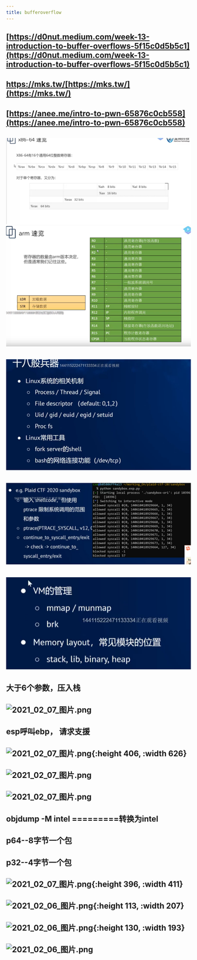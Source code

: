 ```yaml
---
title: bufferoverflow
---
```


## [https://d0nut.medium.com/week-13-introduction-to-buffer-overflows-5f15c0d5b5c1](https://d0nut.medium.com/week-13-introduction-to-buffer-overflows-5f15c0d5b5c1)
## https://mks.tw/[https://mks.tw/](https://mks.tw/)
## [https://anee.me/intro-to-pwn-65876c0cb558](https://anee.me/intro-to-pwn-65876c0cb558)
## ![image.png](/assets/pages_bufferoverflow_1614227591613_0.png) ![image.png](/assets/pages_bufferoverflow_1614227615399_0.png)
##
## ![image.png](/assets/pages_bufferoverflow_1614157634031_0.png)
## ![image.png](/assets/pages_bufferoverflow_1614157762043_0.png)
## ![image.png](/assets/pages_bufferoverflow_1614157865448_0.png)
##
## 大于6个参数，压入栈
## ![2021_02_07_图片.png](https://cdn.logseq.com/%2F7aa8ab99-753a-4230-847b-43a1c3a3ef47a8f69e3f-1f0b-4a3a-b395-83948993741e2021_02_07_%E5%9B%BE%E7%89%87.png?Expires=4766273523&Signature=e60hPn4~Ci9XBtn2EYl7MkB3NsQdDIfFFfJmA5uJWsYiex7sByhnaI1z~Qhio11GaH3TRe9cGu1FUElptcM4fLIWSzNEE38jzsFkeuQFWBxVpRfUIXl8FWLYLcIU0ZlGlu7FiYfATFCu9eYCVeGUfasOGuV6NHXvBQ06h7YclM-TEFYMpDmtiYa3T5evpySBOi-6Unbv25WQIchoFn52~qwqU-AamE~g02WwSxYhKvYb2NmNXzMdxKhUS7SYX~XL8O~2-OtyXZ12wCYjCxkNwG1zee2PNCnoL6AkVwDrdjDNkYvjPv4i78Iju3q-GvIaAIX9rwu3bOPEljOyDw0wXg__&Key-Pair-Id=APKAJE5CCD6X7MP6PTEA)
##
##
## esp呼叫ebp， 请求支援
## ![2021_02_07_图片.png](https://cdn.logseq.com/%2F7aa8ab99-753a-4230-847b-43a1c3a3ef47b88e14fe-4d4b-40d2-a269-4ba6eaaaf0542021_02_07_%E5%9B%BE%E7%89%87.png?Expires=4766273808&Signature=J4lHD1cnl5Zt7TvChqEE~9Iq-WUMuKkGryLdtDMmsDjtXUYKUbo0~OiiKLpjuMM7EIzylHz~U-3IlfKnHQEoVYIr69xK8WZ7M0O6EaIhZhzlauVDhM6rg4dbXM0bh9pYZF1Uvzm2hPAi7LQ3ZanHWSnZyKaP7jwKXzP5IYKXzbyWgd3HXH1i3k387sUe9jK10UxaOCyQ5kOLkeW5l03QfzboLpQVnUfB5K0j5kXZ0ZFfGyzxXA1-xfS5se4cGlfFF7aC4RGwHoGwNz~DW9ErEZyuE7XslU6MoxPMwSFmtk-cBegYva8xgmM50d8G611EXGZSjwRG6Vj8mDlD7fBOyQ__&Key-Pair-Id=APKAJE5CCD6X7MP6PTEA){:height 406, :width 626}
## ![2021_02_07_图片.png](https://cdn.logseq.com/%2F7aa8ab99-753a-4230-847b-43a1c3a3ef4714b5dce7-497a-43b6-b8cb-331790a4289d2021_02_07_%E5%9B%BE%E7%89%87.png?Expires=4766273351&Signature=MZ7jGRdTVKna--MUriUJ4uGUpCjfXeZyGzojCTJdGixymh2mi76Dx2IEDiVo7U5pO~GC9g9mxSGq6qDgtt3lA50PDJq13VsaDbXRJeEuGpvzMNWj1gZpHr9SgwKKLMiCrW1XqIS5gQmDn4WQ9sd8uRI5zNteS45oid6zLlVzOP-NcZE54wy4ZPxRxOEs0M2YG33FlOjjkSjGbbIWSQftwC0gpUZsBJMMpaE3md5l6d56RXQdeGMXWT7uBLrc~qCBpqqb54LF9XwoD-gwlxiYNesgJSX9xjJcnvVe1EG07bbharXm4EtPY7gpQReibrIaIy0Ewxp2OrDNLtxYUE~q5A__&Key-Pair-Id=APKAJE5CCD6X7MP6PTEA)
##
## ![2021_02_07_图片.png](https://cdn.logseq.com/%2F7aa8ab99-753a-4230-847b-43a1c3a3ef478143e3f0-712e-4983-bad9-a88ec5efc7e52021_02_07_%E5%9B%BE%E7%89%87.png?Expires=4766273035&Signature=Vn~Ull6X1GG9swZoJ4oUTkYii02HpVItXW56Qj22DmIBzhypiuE~GxwsKpfgyK8lOD6yLnJE02iOUdYcs55w50w9c2onjX2SD1NCS-JMW22--u3HUtxwpzZaZF4MppSBo5u65nMATotbZUMwQUSrqTSUfbfmsMH6kslni1seE6FZ-y8T58Ln7kyfim1xD1xktCALgtY2nEI9Zl0USpoBpRTn-3f6Y0aN5vJYovTLzU6ml5jYhE6XgUG7uPpwCB6B3f8SnGCXMsPfX3lsKHVu2gQlwxB9ZXSM76~LQg9SCyOx5I69JFD7lfrGW050-GsgaRMbgoe54FX3y3Y00FZ7lQ__&Key-Pair-Id=APKAJE5CCD6X7MP6PTEA)
## objdump -M intel =========转换为intel
## p64--8字节一个包
## p32--4字节一个包
## ![2021_02_07_图片.png](https://cdn.logseq.com/%2F7aa8ab99-753a-4230-847b-43a1c3a3ef47f4042c31-b50e-43ec-a0e0-32bd393519132021_02_07_%E5%9B%BE%E7%89%87.png?Expires=4766271756&Signature=T5LeE8y5l6k2LTYr4IgeKVEKUF-owRr7DKFNd8MNf~2vvBcluqIz5tXPLaJR40DZ8WJvLoZIYSE9oOmKwNH9k8GplTJrOXee--CNzHnHQhsdvDYeAJwBmg31xA8CPGJwbImjPUbO9eAojqviuBLxmeRKYmeeY2rQ5pJoa0n8LxyqMxz1BUvbS3NJ015bRRcGgm342~~0hml8--G7IIT2BvAdIDee8rRRTYTWKBYvqoMF2eS7HrKRcwFS-mw0lWIKshMqEUiAU4RUWpP29Hr77QF9t2NxzT7dkqM4F5otJ-v0x8y9L0eG6~jT6G4GMvIeHnt29c-6f8c9GFLE~ke5gQ__&Key-Pair-Id=APKAJE5CCD6X7MP6PTEA){:height 396, :width 411}
##
##
## ![2021_02_06_图片.png](https://cdn.logseq.com/%2F7aa8ab99-753a-4230-847b-43a1c3a3ef4751d60574-e4da-41cb-b50b-46afeaed7aa02021_02_06_%E5%9B%BE%E7%89%87.png?Expires=4766220695&Signature=RpjH9RXDCv3g5edmUs-Ir5BoCvD~ZOkqMy66pY5baQ4N51HExu1hBX7aQ0bX5E7OQf6QvHSc29L-WRgncDye78Mate-fbLeXLxueZuylyuXmXtpTS7MJXc03eeir5wF1AmQWAdEBZt1f~pn7-Tkib8OYalBt3ot6qhlQM6kfJ6Gi6An3~-ppc23goANNhfiDo6iPO7qUMT0xFrGCgWQuL7r~0DUknjSBFmMxaPRlruKHTliOCPTVCMznDKRg0DeR~U-H23BbXU~JwXl-NTtUPH0bSHIqZW4MmWXPpanggSfDXZ8dH47dDLJaD9xw7svPBz0zVLvGcd5auCJDKFxXLQ__&Key-Pair-Id=APKAJE5CCD6X7MP6PTEA){:height 113, :width 207}
## ![2021_02_06_图片.png](https://cdn.logseq.com/%2F7aa8ab99-753a-4230-847b-43a1c3a3ef476ca7a942-7c3e-4fb6-b211-fb2892be47612021_02_06_%E5%9B%BE%E7%89%87.png?Expires=4766220815&Signature=mGAt92WspZAU1A-FCfxfWbcA5HEjG676a5jAEVr0BcY7dM5r3ImtH2TfqnkHZob8dtebV1CD7x2Q-T~chNQgnUT7fAa6gmCwSzzlrqk9NdJhk7Sbg3ireb-r3c-liMpcuMU~p74tNYfry1-bctSfcuvKLmgKbKHv2ogDPIjIgw-nPU6DYnqUiudTCwnhci86yc-jbhyKdYMEQtUwHrXhzd7pqHCnYdhKeblR-tMnu9A-1v2KLLvRySpBcdgsQcFMxjuXeElQ6EzPIsqTUfaotLsh3g~ikF3q4ljVZiHtbEk0PPMhzXagi7WY9Hp4OiHre3mPHDedMKgq0EF8jy2tQA__&Key-Pair-Id=APKAJE5CCD6X7MP6PTEA){:height 130, :width 193}
## ![2021_02_06_图片.png](https://cdn.logseq.com/%2F7aa8ab99-753a-4230-847b-43a1c3a3ef470d54e029-6021-4d10-b847-77c48822f0ee2021_02_06_%E5%9B%BE%E7%89%87.png?Expires=4766220844&Signature=HRKJI1nwCka~OtGk~W7CAgrDBsLtOOsBL86qiTE0PIIswG~11FTn9lf-VLWuoBcb7RSfZhbL~sdhIT4sxmjBB9xeuFOGcxSi7duQxsEESFJ22TkwfEJrFu~YDGnEoHdeWRRwR9W33w5s4YXI7jWCOTdrE45BAj6HGVxK2thfOcInvV8rozGT5q2Zg09Jd~7VcKHenIueSQOrOCGDzcpmq6S-NBYhMLoYs0EbPf-cStglxTaqOX5MISuib~xuVNZ3WYz2Uw4862AMUMRT0zAwgztHssAzWVl3rnavZSECaUSMv39TIDYCxo~Dphl3LtiUPYgKa20r493vX9P6m~zEiA__&Key-Pair-Id=APKAJE5CCD6X7MP6PTEA)
##
##
##
##
##
